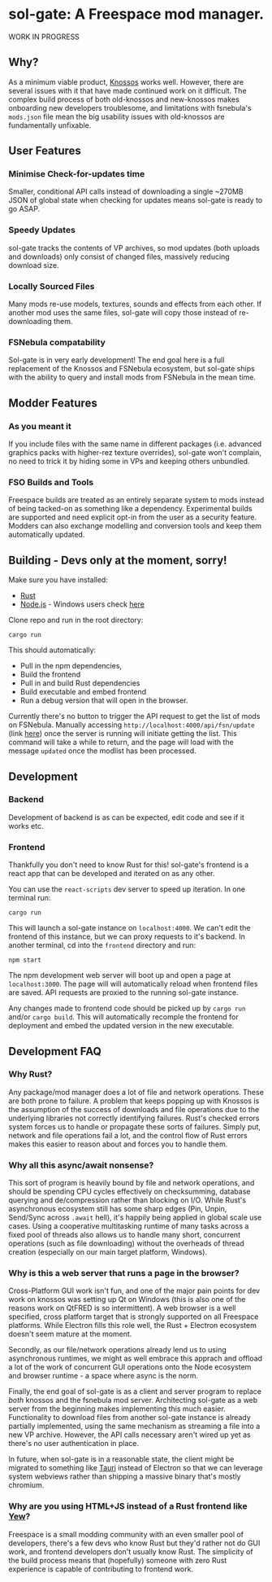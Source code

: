 # sol-gate: A Freespace mod manager.

WORK IN PROGRESS

## Why?
As a minimum viable product, [Knossos](https://www.hard-light.net/forums/index.php?topic=94068.0) works well. However, there are several issues with it that have made continued work on it difficult. The complex build process of both old-knossos and new-knossos makes onboarding new developers troublesome, and limitations with fsnebula's `mods.json` file mean the big usability issues with old-knossos are fundamentally unfixable.
## User Features
### Minimise Check-for-updates time 
Smaller, conditional API calls instead of downloading a single ~270MB JSON of global state when checking for updates means sol-gate is ready to go ASAP.
### Speedy Updates
sol-gate tracks the contents of VP archives, so mod updates (both uploads and downloads) only consist of changed files, massively reducing download size.
### Locally Sourced Files
Many mods re-use models, textures, sounds and effects from each other. If another mod uses the same files, sol-gate will copy those instead of re-downloading them.
### FSNebula compatability 
Sol-gate is in very early development! The end goal here is a full replacement of the Knossos and FSNebula ecosystem, but sol-gate ships with the ability to query and install mods from FSNebula in the mean time.

## Modder Features
### As you meant it
If you include files with the same name in different packages (i.e. advanced graphics packs with higher-rez texture overrides), sol-gate won't complain, no need to trick it by hiding some in VPs and keeping others unbundled.

### FSO Builds and Tools
Freespace builds are treated as an entirely separate system to mods instead of being tacked-on as something like a dependency. Experimental builds are supported and need explicit opt-in from the user as a security feature. Modders can also exchange modelling and conversion tools and keep them automatically updated.

## Building - Devs only at the moment, sorry!
Make sure you have installed:

+ [Rust](https://www.rust-lang.org/)
+ [Node.js](https://nodejs.org/en/) - Windows users check [here](https://docs.microsoft.com/en-us/windows/dev-environment/javascript/nodejs-on-windows)

Clone repo and run in the root directory:
```shell
cargo run
```

This should automatically:
+ Pull in the npm dependencies,
+ Build the frontend
+ Pull in and build Rust dependencies
+ Build executable and embed frontend 
+ Run a debug version that will open in the browser.

Currently there's no button to trigger the API request to get the list of mods on FSNebula. Manually accessing `http://localhost:4000/api/fsn/update` (link [here](http://localhost:4000/api/fsn/mods/update)) once the server is running will initiate getting the list. This command will take a while to return, and the page will load with the message `updated` once the modlist has been processed.

## Development
### Backend 
Development of backend is as can be expected, edit code and see if it works etc.

### Frontend 
Thankfully you don't need to know Rust for this! sol-gate's frontend is a react app that can be developed and iterated on as any other.

You can use the `react-scripts` dev server to speed up iteration.
In one terminal run:
```shell
cargo run
```
This will launch a sol-gate instance on `localhost:4000`. We can't edit the frontend of this instance, but we can proxy requests to it's backend.
In another terminal, cd into the `frontend` directory and run:
```shell
npm start
```
The npm development web server will boot up and open a page at `localhost:3000`. The page will will automatically reload when frontend files are saved. API requests are proxied to the running sol-gate instance. 

Any changes made to frontend code should be picked up by `cargo run` and/or `cargo build`. This will automatically recomple the frontend for deployment and embed the updated version in the new executable.


## Development FAQ

### Why Rust?
Any package/mod manager does a lot of file and network operations. These are both prone to failure. A problem that keeps popping up with Knossos is the assumption of the success of downloads and file operations due to the underlying libraries not correctly identifying failures. Rust's checked errors system forces us to handle or propagate these sorts of failures. Simply put, network and file operations fail a lot, and the control flow of Rust errors makes this easier to reason about and forces you to handle them.

### Why all this async/await nonsense?
This sort of program is heavily bound by file and network operations, and should be spending CPU cycles effectively on checksumming, database querying and de/compression rather than blocking on I/O. While Rust's asynchronous ecosystem still has some sharp edges (Pin, Unpin, Send/Sync across `.await` hell), it's happily being applied in global scale use cases. Using a cooperative multitasking runtime of many tasks across a fixed pool of threads also allows us to handle many short, concurrent operations (such as file downloading) without the overheads of thread creation (especially on our main target platform, Windows).  
### Why is this a web server that runs a page in the browser?
Cross-Platform GUI work isn't fun, and one of the major pain points for dev work on knossos was setting up Qt on Windows (this is also one of the reasons work on QtFRED is so intermittent). A web browser is a well specified, cross platform target that is strongly supported on all Freespace platforms. While Electron fills this role well, the Rust + Electron ecosystem doesn't seem mature at the moment. 

Secondly, as our file/network operations already lend us to using asynchronous runtimes, we might as well embrace this apprach and offload a lot of the work of concurrent GUI operations onto the Node ecosystem and browser runtime - a space where async is the norm.

Finally, the end goal of sol-gate is as a client and server program to replace *both* knossos and the fsnebula mod server. Architecting sol-gate as a web server from the beginning makes implementing this much easier. Functionality to download files from another sol-gate instance is already partially implemented, using the same mechanism as streaming a file into a new VP archive. However, the API calls necessary aren't wired up yet as there's no user authentication in place. 

In future, when sol-gate is in a reasonable state, the client might be migrated to something like [Tauri](https://tauri.app/) instead of Electron so that we can leverage system webviews rather than shipping a massive binary that's mostly chromium.
### Why are you using HTML+JS instead of a Rust frontend like [Yew](https://yew.rs/)?
Freespace is a small modding community with an even smaller pool of developers, there's a few devs who know Rust but they'd rather not do GUI work, and frontend developers don't usually know Rust. The simplicity of the build process means that (hopefully) someone with zero Rust experience is capable of contributing to frontend work.

